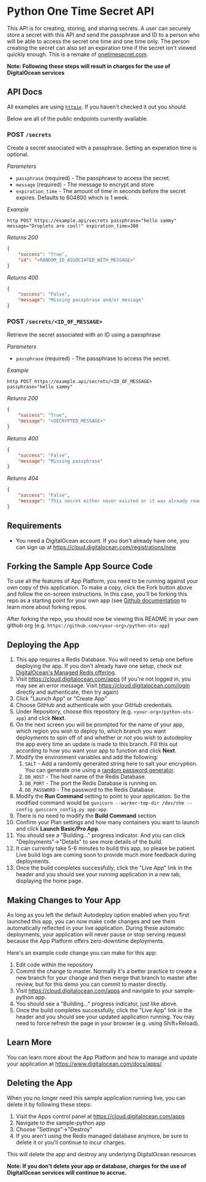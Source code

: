 # Python One Time Secret API #

This API is for creating, storing, and sharing secrets. A user can securely store a secret with this API and send the passphrase and ID to a person who will be able to access the secret one time and one time only. The person creating the secret can also set an expiration time if the secret isn't viewed quickly enough. This is a remake of [onetimesecret.com](https://onetimesecret.com/).

**Note: Following these steps will result in charges for the use of DigitalOcean services**

## API Docs
All examples are using [`httpie`](https://httpie.org/). If you haven't checked 
it out you should.

Below are all of the public endpoints currently available.

### POST `/secrets`
Create a secret associated with a passphrase. Setting an experation time is 
optional.

*Parameters*

* `passphrase` (required) - The passphrase to access the secret.
* `message` (required) - The message to encrypt and store
* `expiration_time` - The amount of time in seconds before the secret expires.
Defaults to 604800 which is 1 week.

*Example*

`http POST https://example.api/secrets passphrase="hello sammy" message="Droplets are cool!" expiration_time=300`

*Returns 200*
```json
{
    "success": "True",
    "id": "<RANDOM_ID_ASSOCIATED_WITH_MESSAGE>"
}
```

*Returns 400*
```json
{
    "success": "False", 
    "message": "Missing passphrase and/or message"
}
```

### POST `/secrets/<ID_OF_MESSAGE>`
Retrieve the secret associated with an ID using a passphrase

*Parameters*

* `passphrase` (required) - The passphrase to access the secret.

*Example*

`http POST https://example.api/secrets/<ID_OF_MESSAGE> passphrase="hello sammy"`

*Returns 200*
```json
{
    "success": "True",
    "message": "<DECRYPTED_MESSAGE>"
}
```

*Returns 400*
```json
{
    "success": "False", 
    "message": "Missing passphrase"
}
```

*Returns 404*
```json
{
    "success": "False",
    "message": "This secret either never existed or it was already read",
}
```


## Requirements

* You need a DigitalOcean account. If you don't already have one, you can sign up at https://cloud.digitalocean.com/registrations/new
    
## Forking the Sample App Source Code

To use all the features of App Platform, you need to be running against your own copy of this application. To make a copy, click the Fork button above and follow the on-screen instructions. In this case, you'll be forking this repo as a starting point for your own app (see [Github documentation](https://docs.github.com/en/github/getting-started-with-github/fork-a-repo) to learn more about forking repos.

After forking the repo, you should now be viewing this README in your own github org (e.g. `https://github.com/<your-org>/python-ots-app`)

## Deploying the App ##

1. This app requires a Redis Database. You will need to setup one before deploying the app. If you don't already have one setup, check out [DigitalOcean's Managed Redis offering](https://www.digitalocean.com/docs/databases/redis/).
1. Visit https://cloud.digitalocean.com/apps (if you're not logged in, you may see an error message. Visit https://cloud.digitalocean.com/login directly and authenticate, then try again)
1. Click "Launch App" or "Create App"
1. Choose GitHub and authenticate with your GitHub credentials.
1. Under Repository, choose this repository (e.g. `<your-org>/python-ots-app`) and click **Next**.
1. On the next screen you will be prompted for the name of your app, which region you wish to deploy to, which branch you want deployments to spin off of and whether or not you wish to autodeploy the app every time an update is made to this branch. Fill this out according to how you want your app to function and click **Next**.
1. Modify the environment variables and add the following:
    1. `SALT` - Add a randomly generated string here to salt your encryption. You can generate one using a [random password generator](https://passwordsgenerator.net/).
    1. `DB_HOST` - The host name of the Redis Database.
    1. `DB_PORT` - The port the Redis Database is running on.
    1. `DB_PASSWORD` - The password to the Redis Database.
1. Modify the **Run Command** setting to point to your application. So the modified command would be `gunicorn --worker-tmp-dir /dev/shm --config gunicorn_config.py app:app`. 
1. There is no need to modify the **Build Command** section
1. Confirm your Plan settings and how many containers you want to launch and click **Launch Basic/Pro App**.
1. You should see a "Building..." progress indicator. And you can click "Deployments"→"Details" to see more details of the build.
1. It can currently take 5-6 minutes to build this app, so please be patient. Live build logs are coming soon to provide much more feedback during deployments.
1. Once the build completes successfully, click the "Live App" link in the header and you should see your running application in a new tab, displaying the home page.

## Making Changes to Your App ##

As long as you left the default Autodeploy option enabled when you first launched this app, you can now make code changes and see them automatically reflected in your live application. During these automatic deployments, your application will never pause or stop serving request because the App Platform offers zero-downtime deployments.

Here's an example code change you can make for this app:
1. Edit code within the repository
1. Commit the change to master. Normally it's a better practice to create a new branch for your change and then merge that branch to master after review, but for this demo you can commit to master directly.
1. Visit https://cloud.digitalocean.com/apps and navigate to your sample-python app.
1. You should see a "Building..." progress indicator, just like above.
1. Once the build completes successfully, click the "Live App" link in the header and you should see your updated application running. You may need to force refresh the page in your browser (e.g. using Shift+Reload).

## Learn More ##

You can learn more about the App Platform and how to manage and update your application at https://www.digitalocean.com/docs/apps/.


## Deleting the App #

When you no longer need this sample application running live, you can delete it by following these steps:
1. Visit the Apps control panel at https://cloud.digitalocean.com/apps
1. Navigate to the sample-python app
1. Choose "Settings"->"Destroy"
1. If you aren't using the Redis managed database anymore, be sure to delete it or you'll continue to incur charges.

This will delete the app and destroy any underlying DigitalOcean resources

**Note: If you don't delete your app or database, charges for the use of DigitalOcean services will continue to accrue.**
